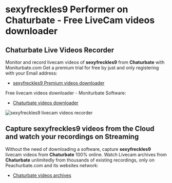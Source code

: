 # sexyfreckles9 Performer on Chaturbate - Free LiveCam videos downloader

## Chaturbate Live Videos Recorder

Monitor and record livecam videos of **sexyfreckles9** from **Chaturbate** with Moniturbate.com
Get a premium trial for free by just and only registering with your Email address:
* [sexyfreckles9 Premium videos downloader](https://moniturbate.com/request-demo-licence-key.html)

Free livecam videos downloader - Moniturbate Software:
* [Chaturbate videos downloader](https://moniturbate.com/moniturbate-download-software.html)

![sexyfreckles9 livecam videos recorder](https://peachurnet.com/templates/moniturbate-software.png)


## Capture sexyfreckles9 videos from the Cloud and watch your recordings on Streaming

Without the need of downloading a software, capture **sexyfreckles9** livecam videos from **Chaturbate** 100% online.
Watch Livecam archives from **Chaturbate** unlimitedly from thousands of existing recordings, only on Peachurbate.com and its websites network:
* [Chaturbate videos archives](https://peachurnet.com/)